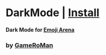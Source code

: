 # DarkMode | [Install](https://github.com/GameRoMan/wildwest/raw/refs/heads/main/EmojiArena/DarkMode/index.user.js)

#### Dark Mode for [Emoji Arena](https://www.wildwest.gg/g/MjNFBvuZtY8A)

### by [GameRoMan](https://www.wildwest.gg/u/gameroman)
